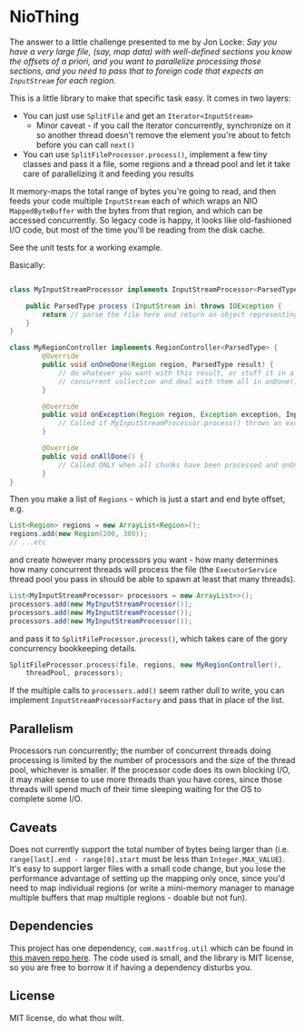 NioThing
========

The answer to a little challenge presented to me by Jon Locke:  *Say you have a very large file, 
(say, map data) with well-defined sections you know the offsets of a priori, and you want to 
parallelize processing those sections, and you need to pass that to foreign code that expects
an `InputStream` for each region*.

This is a little library to make that specific task easy.  It comes in two layers:

 * You can just use `SplitFile` and get an `Iterator<InputStream>`
    * Minor caveat - if you call the iterator concurrently, synchronize on it so another thread doesn't
remove the element you're about to fetch before you can call `next()`
 * You can use `SplitFileProcessor.process()`, implement a few tiny classes and pass it 
a file, some regions and a thread pool and let it take care of parallelizing it and feeding
you results

It memory-maps the total range of bytes you're going to read, and then feeds your code
multiple `InputStream` each of which wraps an NIO `MappedByteBuffer` with the bytes from that
region, and which can be accessed concurrently.  So legacy code is happy, it looks like 
old-fashioned I/O code, but most of the time you'll be reading from the disk cache.

See the unit tests for a working example.

Basically:

```java

class MyInputStreamProcessor implements InputStreamProcessor<ParsedType> {

    public ParsedType process (InputStream in) throws IOException {
        return // parse the file here and return an object representing what you read
    }
}

class MyRegionController implements RegionController<ParsedType> {
        @Override
        public void onOneDone(Region region, ParsedType result) {
            // do whatever you want with this result, or stuff it in a
            // concurrent collection and deal with them all in onDone()
        }

        @Override
        public void onException(Region region, Exception exception, InputStreamProcessor<ParsedType> processorThatFailed) {
            // Called if MyInputStreamProcessor.process() throws an exception
        }

        @Override
        public void onAllDone() {
            // Called ONLY when all chunks have been processed and onOneDone() has been called for each result
        }
}
```

Then you make a list of `Regions` - which is just a start and end byte offset, e.g.

```java
List<Region> regions = new ArrayList<Region>();
regions.add(new Region(200, 300));
// ...etc
```

and create however many processors you want - how many determines how many concurrent threads will
process the file (the `ExecutorService` thread pool you pass in should be able to spawn at least
that many threads).

```java
List<MyInputStreamProcessor> processors = new ArrayList<>();
processors.add(new MyInputStreamProcessor());
processors.add(new MyInputStreamProcessor());
processors.add(new MyInputStreamProcessor());
```

and pass it to `SplitFileProcessor.process()`, which takes care of the gory concurrency bookkeeping details.

```java
SplitFileProcessor.process(file, regions, new MyRegionController(), 
    threadPool, processors);
```

If the multiple calls to `processors.add()` seem rather dull to write, you can implement
`InputStreamProcessorFactory` and pass that in place of the list.

Parallelism
-----------

Processors run concurrently;  the number of concurrent threads doing processing is limited by
the number of processors and the size of the thread pool, whichever is smaller.  If the processor
code does its own blocking I/O, it may make sense to use more threads than you have cores, since
those threads will spend much of their time sleeping waiting for the OS to complete some I/O.

Caveats
-------

Does not currently support the total number of bytes being larger than
 (i.e. `range[last].end - range[0].start` must be less than
`Integer.MAX_VALUE`).  It's easy to support larger files with a small code change,
but you lose the performance advantage of setting up the mapping only once, since
you'd need to map individual regions (or write a mini-memory manager to manage
multiple buffers that map multiple regions - doable but not fun).


Dependencies
------------

This project has one dependency, `com.mastfrog.util` which can be found in [this maven repo
here](https://timboudreau.com/builds).  The code used is small, and the library is MIT license,
so you are free to borrow it if having a dependency disturbs you.


License
-------

MIT license, do what thou wilt.
